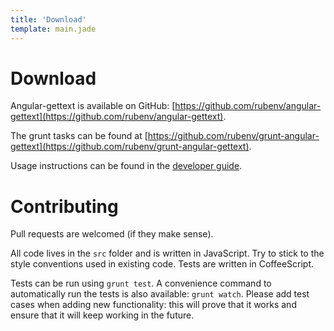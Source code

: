 ```yaml
---
title: 'Download'
template: main.jade
---
```


# Download

Angular-gettext is available on GitHub: [https://github.com/rubenv/angular-gettext](https://github.com/rubenv/angular-gettext).

The grunt tasks can be found at [https://github.com/rubenv/grunt-angular-gettext](https://github.com/rubenv/grunt-angular-gettext).

Usage instructions can be found in the [developer guide](/dev-guide/).

# Contributing

Pull requests are welcomed (if they make sense).

All code lives in the `src` folder and is written in JavaScript. Try to stick to the style conventions used in existing code. Tests are written in CoffeeScript.

Tests can be run using `grunt test`. A convenience command to automatically run the tests is also available: `grunt watch`. Please add test cases when adding new functionality: this will prove that it works and ensure that it will keep working in the future.

